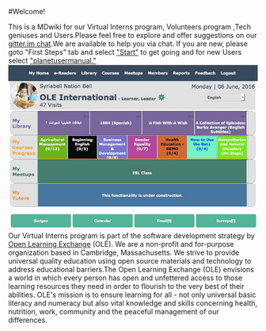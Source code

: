 #Welcome!

This is a MDwiki for our Virtual Interns program, Volunteers program ,Tech geniuses and Users.Please feel free to explore and offer suggestions on our [gitter.im chat](https://gitter.im/open-learning-exchange/chat).We are available to help you via chat.
If you are new, please goto "First Steps" tab and select ["Start"](pages/firststeps.md ) to get going and for new Users select ["planetusermanual."](pages/planetusermanual.md )  ![](pages/uploads/images/OLEInternational.png) 
Our Virtual Interns program is part of the software development strategy by [Open Learning Exchange](http://www.ole.org/) (OLÉ). We are a non-profit and for-purpose organization based in Cambridge, Massachusetts. We strive to provide universal quality education using open source materials and technology to address educational barriers.The Open Learning Exchange (OLE) envisions a world in which every person has open and unfettered access to those learning resources they need in order to flourish to the very best of their abilities. OLE's mission is to ensure learning for all - not only universal basic literacy and numeracy but also vital knowledge and skills concerning health, nutrition, work, community and the peaceful management of our differences.